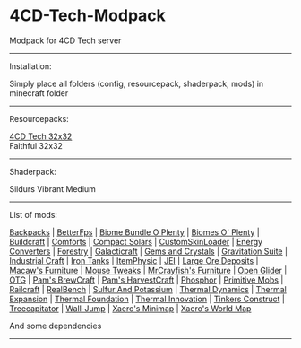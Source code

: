 # 4CD-Tech-Modpack
Modpack for 4CD Tech server

--------------------------------------------------

Installation:

Simply place all folders (config, resourcepack, shaderpack, mods) in minecraft folder

--------------------------------------------------

Resourcepacks:

[4CD Tech 32x32](https://github.com/SealedSeal/4CD-Tech-32x32)<br>
Faithful 32x32<br>

--------------------------------------------------

Shaderpack:

Sildurs Vibrant Medium

--------------------------------------------------

List of mods:

[Backpacks](https://www.curseforge.com/minecraft/mc-mods/forge-backpacks) |
[BetterFps](https://www.curseforge.com/minecraft/mc-mods/betterfps) |
[Biome Bundle O Plenty](https://www.curseforge.com/minecraft/mc-mods/biome-bundle-o-plenty) |
[Biomes O' Plenty](https://www.curseforge.com/minecraft/mc-mods/biomes-o-plenty) |
[Buildcraft](https://www.curseforge.com/minecraft/mc-mods/buildcraft) |
[Comforts](https://www.curseforge.com/minecraft/mc-mods/comforts) |
[Compact Solars](https://www.curseforge.com/minecraft/mc-mods/compact-solars) |
[CustomSkinLoader](https://www.curseforge.com/minecraft/mc-mods/customskinloader) |
[Energy Converters](https://www.curseforge.com/minecraft/mc-mods/energy-converters) |
[Forestry](https://www.curseforge.com/minecraft/mc-mods/forestry) |
[Galacticraft](https://www.curseforge.com/minecraft/mc-mods/galacticraft-legacy) |
[Gems and Crystals](https://www.curseforge.com/minecraft/mc-mods/gems-and-crystals) |
[Gravitation Suite](https://www.curseforge.com/minecraft/mc-mods/gravitation-suite) |
[Industrial Craft](https://www.curseforge.com/minecraft/mc-mods/industrial-craft) |
[Iron Tanks](https://www.curseforge.com/minecraft/mc-mods/iron-tanks) |
[ItemPhysic](https://www.curseforge.com/minecraft/mc-mods/itemphysic) |
[JEI](https://www.curseforge.com/minecraft/mc-mods/jei) |
[Large Ore Deposits](https://www.curseforge.com/minecraft/mc-mods/large-ore-deposits) |
[Macaw's Furniture](https://www.curseforge.com/minecraft/mc-mods/macaws-furniture) |
[Mouse Tweaks](https://www.curseforge.com/minecraft/mc-mods/mouse-tweaks) |
[MrCrayfish's Furniture](https://www.curseforge.com/minecraft/mc-mods/mrcrayfish-furniture-mod) |
[Open Glider](https://www.curseforge.com/minecraft/mc-mods/open-glider) |
[OTG](https://www.curseforge.com/minecraft/mc-mods/open-terrain-generator) |
[Pam's BrewCraft](https://www.curseforge.com/minecraft/mc-mods/pams-brewcraft) |
[Pam's HarvestCraft](https://www.curseforge.com/minecraft/mc-mods/pams-harvestcraft) |
[Phosphor](https://www.curseforge.com/minecraft/mc-mods/phosphor-forge) |
[Primitive Mobs](https://www.curseforge.com/minecraft/mc-mods/primitive-mobs) |
[Railcraft](https://www.curseforge.com/minecraft/mc-mods/railcraft) |
[RealBench](https://www.curseforge.com/minecraft/mc-mods/realbench) |
[Sulfur And Potassium](https://www.curseforge.com/minecraft/mc-mods/sulfur-and-potassium-make-more-gunpowder) |
[Thermal Dynamics](https://www.curseforge.com/minecraft/mc-mods/thermal-dynamics) |
[Thermal Expansion](https://www.curseforge.com/minecraft/mc-mods/thermal-expansion) |
[Thermal Foundation](https://www.curseforge.com/minecraft/mc-mods/thermal-foundation) |
[Thermal Innovation](https://www.curseforge.com/minecraft/mc-mods/thermal-innovation) |
[Tinkers Construct](https://www.curseforge.com/minecraft/mc-mods/tinkers-construct) |
[Treecapitator](https://www.curseforge.com/minecraft/mc-mods/treecapitator-updated) |
[Wall-Jump](https://www.curseforge.com/minecraft/mc-mods/wall-jump) |
[Xaero's Minimap](https://www.curseforge.com/minecraft/mc-mods/xaeros-minimap) |
[Xaero's World Map](https://www.curseforge.com/minecraft/mc-mods/xaeros-world-map)<br>

And some dependencies

--------------------------------------------------
